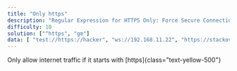 ```yaml
---
title: "Only https"
description: "Regular Expression for HTTPS Only: Force Secure Connections with Regex"
difficulty: 10
solution: ["^https", "gm"]
data: [ "test://https://hacker", "ws://192.168.11.22", "https://stackoverflow.com/questions/", "http://stackoverflow.com"]
---
```


Only allow internet traffic if it starts with [https]{class="text-yellow-500"}